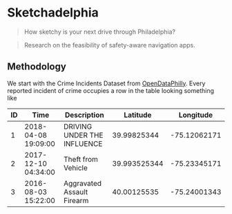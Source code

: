 # Sketchadelphia
> How sketchy is your next drive through Philadelphia?

> Research on the feasibility of safety-aware navigation apps.
## Methodology
We start with the Crime Incidents Dataset from [OpenDataPhilly](https://www.opendataphilly.org/dataset/crime-incidents). Every reported incident of crime occupies a row in the table looking something like

| ID | Time | Description | Latitude | Longitude |
| --- | --- | --- | --- | --- |
| 1 | 2018-04-08 19:09:00 | DRIVING UNDER THE INFLUENCE | 39.99825344 | -75.12062171 |
| 2 | 2017-12-10 04:34:00 | Theft from Vehicle | 39.993525344 | -75.23345171 |
| 3 | 2016-08-03 15:22:00 | Aggravated Assault Firearm | 40.00125535 | -75.24001343 |


